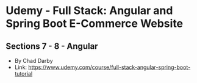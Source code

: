 # Udemy - Full Stack: Angular and Spring Boot E-Commerce Website
## Sections 7 - 8 - Angular
- By Chad Darby
- Link: https://www.udemy.com/course/full-stack-angular-spring-boot-tutorial
